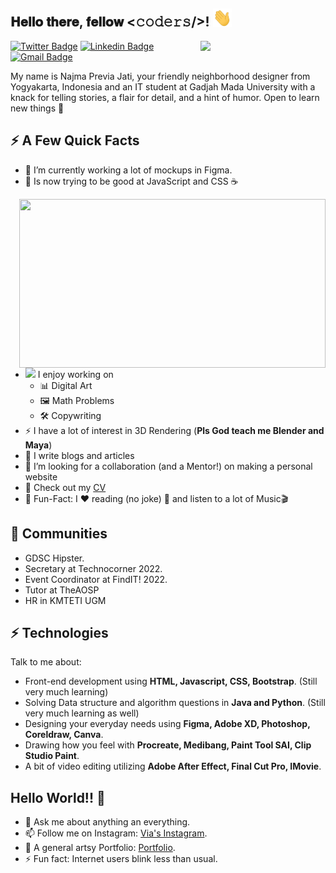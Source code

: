 <h2> 𝐇𝐞𝐥𝐥𝐨 𝐭𝐡𝐞𝐫𝐞, 𝐟𝐞𝐥𝐥𝐨𝐰 <𝚌𝚘𝚍𝚎𝚛𝚜/>! <img src="https://raw.githubusercontent.com/ABSphreak/ABSphreak/master/gifs/Hi.gif" width="30px"></h2>

<img align='right' src='https://user-images.githubusercontent.com/5713670/87202985-820dcb80-c2b6-11ea-9f56-7ec461c497c3.gif' width='200"'>

[![Twitter Badge](https://img.shields.io/badge/-@captainpiyol-1ca0f1?style=flat-square&labelColor=1ca0f1&logo=twitter&logoColor=white&link=https://https://twitter.com/captainpiyol)](https://twitter.com/captainpiyol) [![Linkedin Badge](https://img.shields.io/badge/-najmapreviajati-blue?style=flat-square&logo=Linkedin&logoColor=white&link=https://www.linkedin.com/in/najma-previa-jati-596a721b5/)](https://www.linkedin.com/in/najma-previa-jati-596a721b5/) [![Gmail Badge](https://img.shields.io/badge/-najma.previa@gmail.com-c14438?style=flat-square&logo=Gmail&logoColor=white&link=mailto:najma.previa@gmail.com)](mailto:najma.previa@gmail.com)

My name is Najma Previa Jati, your friendly neighborhood designer from Yogyakarta, Indonesia and an IT student at Gadjah Mada University with a knack for telling stories, a flair for detail, and a hint of humor. Open to learn new things 🎉
## ⚡️ A Few Quick Facts
- 🔭 I’m currently working a lot of mockups in Figma.
- 🌱 Is now trying to be good at JavaScript and CSS ☕
<img width="490" height="270" src="https://media.giphy.com/media/y9XCVEKx02Q3tyHSD5/giphy.gif" align=right>

- <img src="https://media.giphy.com/media/WUlplcMpOCEmTGBtBW/giphy.gif" width="30">  I enjoy working on
  - 📊 Digital Art
  - 🖼 Math Problems
  - 🛠 Copywriting
- ⚡ I have a lot of interest in 3D Rendering (**Pls God teach me Blender and Maya**)
- 📝 I write blogs and articles
- 👯 I’m looking for a collaboration (and a Mentor!) on making a personal website
- 📙 Check out my [CV](https://drive.google.com/file/d/1wXhNteN3caaEy6DQ5uh4esCreeDsyApS/view?usp=sharing)
- 🎉 Fun-Fact: I ❤️ reading (no joke) 🚀 and listen to a lot of Music🎬
## 👯 Communities
* GDSC Hipster.
* Secretary at Technocorner 2022.
* Event Coordinator at FindIT! 2022.
* Tutor at TheAOSP
* HR in KMTETI UGM
## ⚡ Technologies
Talk to me about:
- Front-end development using **HTML, Javascript, CSS, Bootstrap**. (Still very much learning)
- Solving Data structure and algorithm questions in **Java and Python**. (Still very much learning as well)
- Designing your everyday needs using **Figma, Adobe XD, Photoshop, Coreldraw, Canva**.
- Drawing how you feel with **Procreate, Medibang, Paint Tool SAI, Clip Studio Paint**.
- A bit of video editing utilizing **Adobe After Effect, Final Cut Pro, IMovie**.
## Hello World!! 🤔
- 💬 Ask me about anything an everything.
- 📫 Follow me on Instagram: [Via's Instagram](https://www.instagram.com/viajati/).
- 🎯 A general artsy Portfolio: [Portfolio](https://drive.google.com/file/d/14MAtQn9Y8i2TXb5jswk7WsF7H2Jt9bmN/view?usp=sharing).
- ⚡ Fun fact: Internet users blink less than usual.
